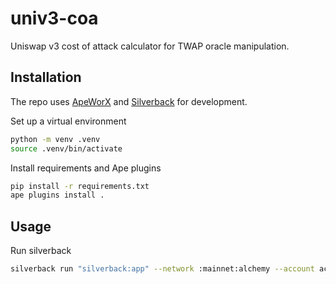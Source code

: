 # univ3-coa

Uniswap v3 cost of attack calculator for TWAP oracle manipulation.

## Installation

The repo uses [ApeWorX](https://github.com/apeworx/ape) and [Silverback](https://github.com/apeworx/silverback) for development.

Set up a virtual environment

```sh
python -m venv .venv
source .venv/bin/activate
```

Install requirements and Ape plugins

```sh
pip install -r requirements.txt
ape plugins install .
```

## Usage

Run silverback


```sh
silverback run "silverback:app" --network :mainnet:alchemy --account acct-name
```
